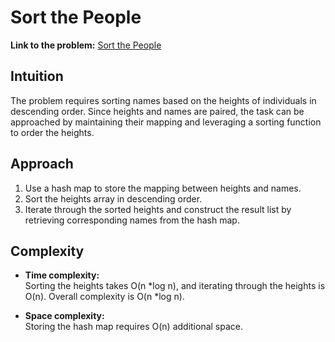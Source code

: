 # Sort the People

**Link to the problem:** [Sort the People](https://leetcode.com/problems/sort-the-people/description/)

## Intuition
The problem requires sorting names based on the heights of individuals in descending order. Since heights and names are paired, the task can be approached by maintaining their mapping and leveraging a sorting function to order the heights.

## Approach
1. Use a hash map to store the mapping between heights and names.
2. Sort the heights array in descending order.
3. Iterate through the sorted heights and construct the result list by retrieving corresponding names from the hash map.

## Complexity
- **Time complexity:**  
  Sorting the heights takes O(n *log n), and iterating through the heights is O(n). Overall complexity is O(n *log n).

- **Space complexity:**  
  Storing the hash map requires O(n) additional space.
